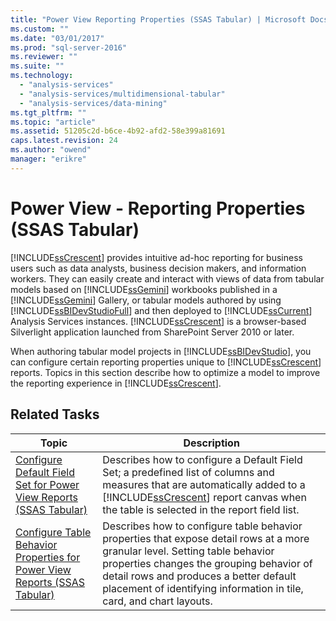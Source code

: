 ```yaml
---
title: "Power View Reporting Properties (SSAS Tabular) | Microsoft Docs"
ms.custom: ""
ms.date: "03/01/2017"
ms.prod: "sql-server-2016"
ms.reviewer: ""
ms.suite: ""
ms.technology: 
  - "analysis-services"
  - "analysis-services/multidimensional-tabular"
  - "analysis-services/data-mining"
ms.tgt_pltfrm: ""
ms.topic: "article"
ms.assetid: 51205c2d-b6ce-4b92-afd2-58e399a81691
caps.latest.revision: 24
ms.author: "owend"
manager: "erikre"
---
```

# Power View - Reporting Properties (SSAS Tabular)
  [!INCLUDE[ssCrescent](../../analysis-services/includes/sscrescent-md.md)] provides intuitive ad-hoc reporting for business users such as data analysts, business decision makers, and information workers. They can easily create and interact with views of data from tabular models based on [!INCLUDE[ssGemini](../../analysis-services/includes/ssgemini-md.md)] workbooks published in a [!INCLUDE[ssGemini](../../analysis-services/includes/ssgemini-md.md)] Gallery, or tabular models authored by using [!INCLUDE[ssBIDevStudioFull](../../analysis-services/includes/ssbidevstudiofull-md.md)] and then deployed to [!INCLUDE[ssCurrent](../../advanced-analytics/r-services/includes/sscurrent-md.md)] Analysis Services instances. [!INCLUDE[ssCrescent](../../analysis-services/includes/sscrescent-md.md)] is a browser-based Silverlight application launched from SharePoint Server 2010 or later.  
  
 When authoring tabular model projects in [!INCLUDE[ssBIDevStudio](../../analysis-services/includes/ssbidevstudio-md.md)], you can configure certain reporting properties unique to [!INCLUDE[ssCrescent](../../analysis-services/includes/sscrescent-md.md)] reports. Topics in this section describe how to optimize a model to improve the reporting experience in [!INCLUDE[ssCrescent](../../analysis-services/includes/sscrescent-md.md)].  
  
## Related Tasks  
  
|Topic|Description|  
|-----------|-----------------|  
|[Configure Default Field Set for Power View Reports &#40;SSAS Tabular&#41;](../Topic/Configure%20Default%20Field%20Set%20for%20Power%20View%20Reports%20\(SSAS%20Tabular\).md)|Describes how to configure a Default Field Set; a predefined list of columns and measures that are automatically added to a [!INCLUDE[ssCrescent](../../analysis-services/includes/sscrescent-md.md)] report canvas when the table is selected in the report field list.|  
|[Configure Table Behavior Properties for Power View Reports &#40;SSAS Tabular&#41;](../Topic/Configure%20Table%20Behavior%20Properties%20for%20Power%20View%20Reports%20\(SSAS%20Tabular\).md)|Describes how to configure table behavior properties that expose detail rows at a more granular level. Setting table behavior properties changes the grouping behavior of detail rows and produces a better default placement of identifying information in tile, card, and chart layouts.|  
  
  